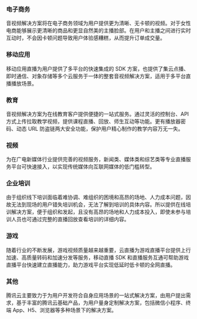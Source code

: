 ### 电子商务
音视频解决方案将在电子商务领域为用户提供更为清晰、无卡顿的视频。对于女性电商能够展示更清晰的商品和更显自然美的主播脸部。在用户和主播之间进行实时互动时，不会因卡顿问题导致用户体验感糟糕，从而提升订单成交量。

### 移动应用 
移动应用直播为用户提供了多平台的快速集成的 SDK 方案，也提供了集云点播、即时通信、对象存储等多个云服务于一体的整套音视频解决方案，适用于多平台直播播放场景。

### 教育 
音视频解决方案为在线教育客户提供便捷的一站式服务。通过灵活的控制台、API 方式上传拉取教学视频，提供课程直播、回放、师生互动等功能。更有播放器密码、动态 URL 防盗链两大安全功能，保护用户精心制作的教学内容万无一失。

### 视频 
为在广电新媒体行业提供完善的视频服务，新闻类、媒体类和综艺类等专业直播服务平台可快速接入，以实现传统媒体向互联网媒体的低门槛转型。

### 企业培训 
由于组织线下培训面临着难协调、难组织的困境和高昂的场地、人力成本问题，因故无法到现场的用户错失培训机会，无法了解到培训的具体内容。所以提供在线培训解决方案，便于组织和发起，且没有高昂的场地和人力成本投入，即使未参与培训人员也可通过完整的直播回放查看培训的详细内容。

### 游戏
随着行业的不断发展，游戏视频质量越来越重要，云直播为游戏直播平台提供上行加速、高质量转码和加速分发等服务，移动直播 SDK 和直播服务互通可帮助游戏直播平台快速建立直播能力，助力游戏平台实现低延时低卡顿的全网直播。

### 其他
腾讯云主要致力于为用户开发符合自身应用场景的一站式解决方案，由用户提出需求，基于丰富的腾讯云基础产品，为用户量身定制解决方案，包括微信小程序、终端 App、H5、浏览器等多种场景下的解决方案。

